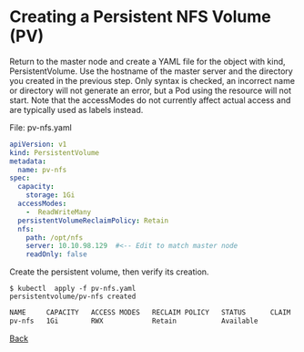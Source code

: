 
# Creating a Persistent NFS Volume (PV)

Return to the master node and create a YAML file for the object with kind, PersistentVolume. Use the hostname of the master server and the directory you created in the previous step. Only syntax is checked, an incorrect name or directory will not generate an error, but a Pod using the resource will not start. Note that the accessModes do not currently affect actual access and are typically used as labels instead.

File: pv-nfs.yaml

```yaml
apiVersion: v1  
kind: PersistentVolume  
metadata:  
  name: pv-nfs  
spec:  
  capacity:  
    storage: 1Gi  
  accessModes:  
    -  ReadWriteMany  
  persistentVolumeReclaimPolicy: Retain  
  nfs:  
    path: /opt/nfs  
    server: 10.10.98.129  #<-- Edit to match master node  
    readOnly: false
```

Create the persistent volume, then verify its creation.

```
$ kubectl  apply -f pv-nfs.yaml
persistentvolume/pv-nfs created
```

```bash
NAME     CAPACITY   ACCESS MODES   RECLAIM POLICY   STATUS      CLAIM   STORAGECLASS   REASON   AGE
pv-nfs   1Gi        RWX            Retain           Available                                   17s
```

[Back](lab07.md)
